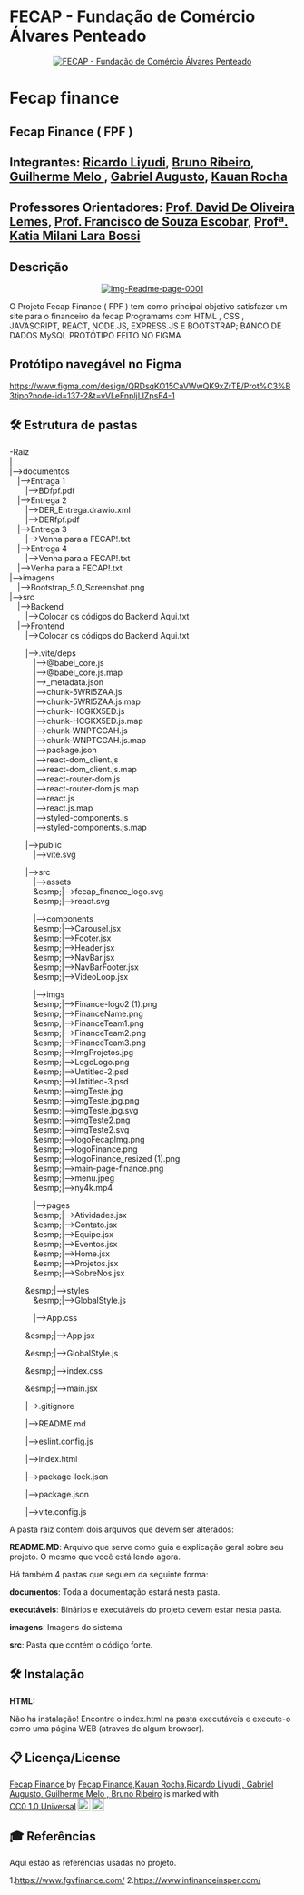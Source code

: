  # FECAP - Fundação de Comércio Álvares Penteado

<p align="center">
<a href= "https://www.fecap.br/"><img src="https://encrypted-tbn0.gstatic.com/images?q=tbn:ANd9GcRhZPrRa89Kma0ZZogxm0pi-tCn_TLKeHGVxywp-LXAFGR3B1DPouAJYHgKZGV0XTEf4AE&usqp=CAU" alt="FECAP - Fundação de Comércio Álvares Penteado" border="0"></a>
</p>

# Fecap finance

## Fecap Finance ( FPF )

## Integrantes: <a href="https://github.com/R4cardo">Ricardo Liyudi</a>, <a href="https://github.com/brunosr9">Bruno Ribeiro</a>, <a href="https://github.com/Gume123">Guilherme Melo </a>, <a href="https://github.com/GabrielAugustoT800">Gabriel Augusto</a>, <a href="https://github.com/kauandotexe">Kauan Rocha</a>

## Professores Orientadores: <a href="https://www.linkedin.com/in/dolemes/">Prof. David De Oliveira Lemes</a>, <a href="">Prof. Francisco de Souza Escobar</a>, <a href="">Profª. Katia Milani Lara Bossi
</a>


## Descrição

<p align="center">
 <a href="https://ibb.co/5sQh87b"><img src="https://i.ibb.co/1RCGqSF/Img-Readme-page-0001.jpg" alt="Img-Readme-page-0001" border="0"></a>
 </p>
 O Projeto Fecap Finance ( FPF ) tem como principal objetivo satisfazer um site para o financeiro da fecap 
Programams com HTML , CSS , JAVASCRIPT, REACT, NODE.JS, EXPRESS.JS E BOOTSTRAP;
BANCO DE DADOS MySQL </a>
PROTÓTIPO FEITO NO FIGMA </a></a>


## Protótipo navegável no Figma
https://www.figma.com/design/QRDsqKO15CaVWwQK9xZrTE/Prot%C3%B3tipo?node-id=137-2&t=vVLeFnpljLlZpsF4-1



## 🛠 Estrutura de pastas

-Raiz<br>
|<br>
|-->documentos<br>
  &emsp;|-->Entraga 1 <br>
  &emsp;&emsp;|-->BDfpf.pdf<br>
  &emsp;|-->Entrega 2 <br>
  &emsp;&emsp;|-->DER_Entrega.drawio.xml<br>
  &emsp;&emsp;|-->DERfpf.pdf<br>
  &emsp;|-->Entrega 3 <br>
  &emsp;&emsp;|-->Venha para a FECAP!.txt<br>
  &emsp;|-->Entrega 4 <br>
  &emsp;&emsp;|-->Venha para a FECAP!.txt<br>
  &emsp;|-->Venha para a FECAP!.txt<br>
|-->imagens<br>
  &emsp;|-->Bootstrap_5.0_Screenshot.png<br>
|-->src<br>
  &emsp;|-->Backend<br>
  &emsp;&emsp;|-->Colocar os códigos do Backend Aqui.txt<br>
  &emsp;|-->Frontend<br>
  &emsp;&emsp;|-->Colocar os códigos do Backend Aqui.txt<br>
  
  &emsp;&emsp;|-->.vite/deps<br>
  &emsp;&emsp;&emsp;|-->@babel_core.js<br>
  &emsp;&emsp;&emsp;|-->@babel_core.js.map<br>
  &emsp;&emsp;&emsp;|-->_metadata.json<br>
  &emsp;&emsp;&emsp;|-->chunk-5WRI5ZAA.js<br>
  &emsp;&emsp;&emsp;|-->chunk-5WRI5ZAA.js.map<br>
  &emsp;&emsp;&emsp;|-->chunk-HCGKX5ED.js<br>
  &emsp;&emsp;&emsp;|-->chunk-HCGKX5ED.js.map<br>
  &emsp;&emsp;&emsp;|-->chunk-WNPTCGAH.js<br>
  &emsp;&emsp;&emsp;|-->chunk-WNPTCGAH.js.map<br>
  &emsp;&emsp;&emsp;|-->package.json<br>
  &emsp;&emsp;&emsp;|-->react-dom_client.js<br>
  &emsp;&emsp;&emsp;|-->react-dom_client.js.map<br>
  &emsp;&emsp;&emsp;|-->react-router-dom.js<br>
  &emsp;&emsp;&emsp;|-->react-router-dom.js.map<br>
  &emsp;&emsp;&emsp;|-->react.js<br>
  &emsp;&emsp;&emsp;|-->react.js.map<br>
  &emsp;&emsp;&emsp;|-->styled-components.js<br>
  &emsp;&emsp;&emsp;|-->styled-components.js.map<br>
                     
  &emsp;&emsp;|-->public<br>
  &emsp;&emsp;&emsp;|-->vite.svg<br>
  
  &emsp;&emsp;|-->src<br>
  &emsp;&emsp;&emsp;|-->assets<br>
  &emsp;&emsp;&emsp;&esmp;|-->fecap_finance_logo.svg<br>
  &emsp;&emsp;&emsp;&esmp;|-->react.svg<br>
  
  &emsp;&emsp;&emsp;|-->components<br>
  &emsp;&emsp;&emsp;&esmp;|-->Carousel.jsx<br>
  &emsp;&emsp;&emsp;&esmp;|-->Footer.jsx<br>
  &emsp;&emsp;&emsp;&esmp;|-->Header.jsx<br>
  &emsp;&emsp;&emsp;&esmp;|-->NavBar.jsx<br>
  &emsp;&emsp;&emsp;&esmp;|-->NavBarFooter.jsx<br>
  &emsp;&emsp;&emsp;&esmp;|-->VideoLoop.jsx<br>

  &emsp;&emsp;&emsp;|-->imgs<br>
  &emsp;&emsp;&emsp;&esmp;|-->Finance-logo2 (1).png<br>
  &emsp;&emsp;&emsp;&esmp;|-->FinanceName.png<br>
  &emsp;&emsp;&emsp;&esmp;|-->FinanceTeam1.png<br>
  &emsp;&emsp;&emsp;&esmp;|-->FinanceTeam2.png<br>
  &emsp;&emsp;&emsp;&esmp;|-->FinanceTeam3.png<br>
  &emsp;&emsp;&emsp;&esmp;|-->ImgProjetos.jpg<br>
  &emsp;&emsp;&emsp;&esmp;|-->LogoLogo.png<br>
  &emsp;&emsp;&emsp;&esmp;|-->Untitled-2.psd<br>
  &emsp;&emsp;&emsp;&esmp;|-->Untitled-3.psd<br>
  &emsp;&emsp;&emsp;&esmp;|-->imgTeste.jpg<br>
  &emsp;&emsp;&emsp;&esmp;|-->imgTeste.jpg.png<br>
  &emsp;&emsp;&emsp;&esmp;|-->imgTeste.jpg.svg<br>
  &emsp;&emsp;&emsp;&esmp;|-->imgTeste2.png<br>
  &emsp;&emsp;&emsp;&esmp;|-->imgTeste2.svg<br>
  &emsp;&emsp;&emsp;&esmp;|-->logoFecapImg.png<br>
  &emsp;&emsp;&emsp;&esmp;|-->logoFinance.png<br>
  &emsp;&emsp;&emsp;&esmp;|-->logoFinance_resized (1).png<br>
  &emsp;&emsp;&emsp;&esmp;|-->main-page-finance.png<br>
  &emsp;&emsp;&emsp;&esmp;|-->menu.jpeg<br>
  &emsp;&emsp;&emsp;&esmp;|-->ny4k.mp4<br>

  &emsp;&emsp;&emsp;|-->pages<br> 
  &emsp;&emsp;&emsp;&esmp;|-->Atividades.jsx<br>
  &emsp;&emsp;&emsp;&esmp;|-->Contato.jsx<br>
  &emsp;&emsp;&emsp;&esmp;|-->Equipe.jsx<br>
  &emsp;&emsp;&emsp;&esmp;|-->Eventos.jsx<br>
  &emsp;&emsp;&emsp;&esmp;|-->Home.jsx<br>
  &emsp;&emsp;&emsp;&esmp;|-->Projetos.jsx<br>
  &emsp;&emsp;&emsp;&esmp;|-->SobreNos.jsx<br>
  
  &emsp;&emsp;&esmp;|-->styles<br>
  &emsp;&emsp;&emsp;&esmp;|-->GlobalStyle.js<br>

  &emsp;&emsp;&emsp;|-->App.css<br> 

  &emsp;&emsp;&esmp;|-->App.jsx<br>
   
  &emsp;&emsp;&esmp;|-->GlobalStyle.js<br>
   
  &emsp;&emsp;&esmp;|-->index.css<br>
   
  &emsp;&emsp;&esmp;|-->main.jsx<br>
  
  &emsp;&emsp;|-->.gitignore<br>
  
  &emsp;&emsp;|-->README.md<br>
  
  &emsp;&emsp;|-->eslint.config.js<br>
  
  &emsp;&emsp;|-->index.html<br>
  
  &emsp;&emsp;|-->package-lock.json<br>
  
  &emsp;&emsp;|-->package.json<br>
  
  &emsp;&emsp;|-->vite.config.js<br>

A pasta raiz contem dois arquivos que devem ser alterados:

<b>README.MD</b>: Arquivo que serve como guia e explicação geral sobre seu projeto. O mesmo que você está lendo agora.

Há também 4 pastas que seguem da seguinte forma:

<b>documentos</b>: Toda a documentação estará nesta pasta.

<b>executáveis</b>: Binários e executáveis do projeto devem estar nesta pasta.

<b>imagens</b>: Imagens do sistema

<b>src</b>: Pasta que contém o código fonte.

## 🛠 Instalação

<b>HTML:</b>

Não há instalação!
Encontre o index.html na pasta executáveis e execute-o como uma página WEB (através de algum browser).

## 📋 Licença/License
<p xmlns:cc="http://creativecommons.org/ns#" xmlns:dct="http://purl.org/dc/terms/"><a property="dct:title" rel="cc:attributionURL" href="https://www.fecap.br/">Fecap Finance </a> by <a rel="cc:attributionURL dct:creator" property="cc:attributionName" href="https://www.linkedin.com/company/fecap-finance/?originalSubdomain=br">Fecap Finance,Kauan Rocha,Ricardo Liyudi , Gabriel Augusto, Guilherme Melo , Bruno Ribeiro</a> is marked with <a href="https://creativecommons.org/publicdomain/zero/1.0/?ref=chooser-v1" target="_blank" rel="license noopener noreferrer" style="display:inline-block;">CC0 1.0 Universal<img style="height:22px!important;margin-left:3px;vertical-align:text-bottom;" src="https://mirrors.creativecommons.org/presskit/icons/cc.svg?ref=chooser-v1" alt=""><img style="height:22px!important;margin-left:3px;vertical-align:text-bottom;" src="https://mirrors.creativecommons.org/presskit/icons/zero.svg?ref=chooser-v1" alt=""></a></p>


## 🎓 Referências

Aqui estão as referências usadas no projeto.

1.https://www.fgvfinance.com/
2.https://www.infinanceinsper.com/
